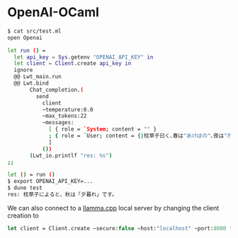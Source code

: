OpenAI-OCaml
===

```sh
$ cat src/test.ml
open Openai

let run () =
  let api_key = Sys.getenv "OPENAI_API_KEY" in
  let client = Client.create api_key in
  ignore
  @@ Lwt_main.run
  @@ Lwt.bind
       Chat_completion.(
         send
           client
           ~temperature:0.0
           ~max_tokens:22
           ~messages:
             [ { role = `System; content = "" }
             ; { role = `User; content = {|枕草子曰く､春は"あけぼの"､夜は"月"｡では､秋は?|} }
             ]
           ())
       (Lwt_io.printlf "res: %s")
;;

let () = run ()
$ export OPENAI_API_KEY=...
$ dune test
res: 枕草子によると、秋は「夕暮れ」です。
```

We can also connect to a [llamma.cpp](https://github.com/ggerganov/llama.cpp) local server by changing the client creation to

```ocaml
let client = Client.create ~secure:false ~host:"localhost" ~port:8080 "nokey" in
```
